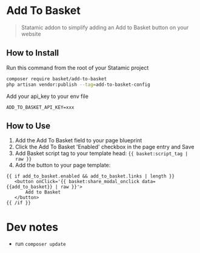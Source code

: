 # Add To Basket

> Statamic addon to simplify adding an Add to Basket button on your website

## How to Install

Run this command from the root of your Statamic project

``` bash
composer require basket/add-to-basket
php artisan vendor:publish --tag=add-to-basket-config
```

Add your api_key to your env file

```
ADD_TO_BASKET_API_KEY=xxx
```

## How to Use

1. Add the Add To Basket field to your page blueprint
2. Click the Add To Basket 'Enabled' checkbox in the page entry and Save
3. Add Basket script tag to your template head: `{{ basket:script_tag | raw }}`
4. Add the button to your page template:
``` antlers
{{ if add_to_basket.enabled && add_to_basket.links | length }}
   <button onClick='{{ basket:share_modal_onclick data={{add_to_basket}} | raw }}'>
       Add to Basket
   </button>
{{ /if }}
```

# Dev notes

- run `composer update`